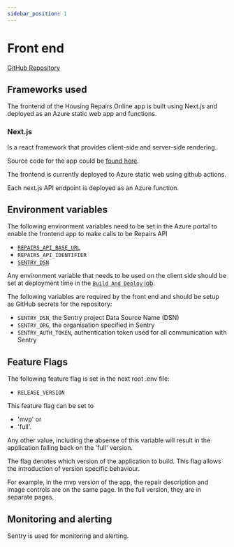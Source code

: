 ```yaml
---
sidebar_position: 1
---
```

# Front end

<a class="badge badge--secondary" href="https://github.com/City-of-Lincoln-Council/housing-repairs-online-frontend">GitHub Repository</a>

## Frameworks used

The frontend of the Housing Repairs Online app is built using Next.js and
deployed as an Azure static web app and functions.

### Next.js

Is a react framework that provides client-side and server-side rendering.

Source code for the app could be [found here](https://github.com/City-of-Lincoln-Council/housing-repairs-online-frontend).

The frontend is currently deployed to Azure static web using github actions.

Each next.js API endpoint is deployed as an Azure function.

## Environment variables

The following environment variables need to be set in the Azure portal to enable
the frontend app to make calls to be Repairs API

- [`REPAIRS_API_BASE_URL`](../repairs-api/intro)
- `REPAIRS_API_IDENTIFIER`
- [`SENTRY_DSN`](../alerting-and-monitoring/intro#azure-component-setup)

Any environment variable that needs to be used on the client side should be set
at deployment time in the [`Build And Deploy` job](https://github.com/City-of-Lincoln-Council/housing-repairs-online-frontend/blob/main/.github/workflows/azure-static-web-apps-purple-desert-05060ea03.yml#L100).

The following variables are required by the front end and should be setup as GitHub secrets for the repository:

- `SENTRY_DSN`, the Sentry project Data Source Name (DSN)
- `SENTRY_ORG`, the organisation specified in Sentry
- `SENTRY_AUTH_TOKEN`, authentication token used for all communication with Sentry

## Feature Flags

The following feature flag is set in the next root .env file: 
- `RELEASE_VERSION`

This feature flag can be set to 
- 'mvp' or
- 'full'.

Any other value, including the absense of this variable will result in the application falling back on the 'full' version.

The flag denotes which version of the application to build. This flag allows the introduction of version specific behaviour.

For example, in the mvp version of the app, the repair description and image controls are on the same page. In the full version, they are in separate pages.

## Monitoring and alerting

Sentry is used for monitoring and alerting.
